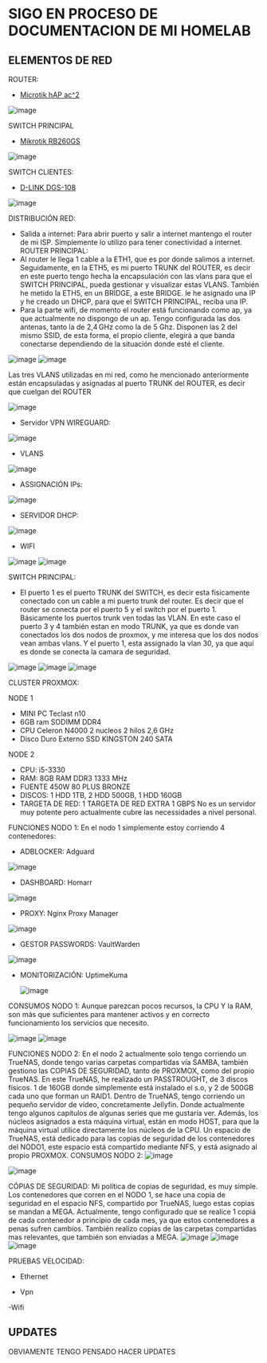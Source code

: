 # SIGO EN PROCESO DE DOCUMENTACION DE MI HOMELAB

## ELEMENTOS DE RED
ROUTER:
- [Microtik hAP ac^2]([url](https://www.pccomponentes.com/mikrotik-hap-ac2-punto-de-acceso1167mbps-dual-band-poe?utm_source=366479&utm_medium=afi&utm_campaign=es-go.kelkoogroup.net&sv1=affiliate&sv_campaign_id=366479&awc=20981_1736207023_47a5b89131152021a64a39caa9ae412f&utm_term=deeplink&utm_content=62A001JGZ01FAS3PDVMEC6KPH2GEST))
  
![image](https://github.com/user-attachments/assets/7798fc39-5f98-4b87-86a9-4a8ef039f4ff)

SWITCH PRINCIPAL
- [Mikrotik RB260GS ]([url](https://www.pccomponentes.com/mikrotik-rb260gs-switch-5-puertos-gigabit-1-sfp))
  
![image](https://github.com/user-attachments/assets/53819aa6-65ea-4c46-bd8c-631e6921c3e4)

SWITCH CLIENTES:
- [D-LINK  DGS-108]([url](https://www.pccomponentes.com/d-link-dgs-108-switch-8-puertos-10-100-1000mbps))
  
![image](https://github.com/user-attachments/assets/c9d015b1-5afd-495b-b259-84c7b7ed6fb8)

DISTRIBUCIÓN RED:
- Salida a internet: Para abrir puerto y salir a internet mantengo el router de mi ISP. Simplemente lo utilizo para tener conectividad a internet.
ROUTER PRINCIPAL:
- Al router le llega 1 cable a la ETH1, que es por donde salimos a internet. Seguidamente, en la ETH5, es mi puerto TRUNK del ROUTER, es decir en este puerto tengo hecha la encapsulación con las vlans para que el SWITCH PRINCIPAL, pueda gestionar y visualizar estas VLANS. También he metido la ETH5, en un BRIDGE, a este BRIDGE. le he asignado una IP y he creado un DHCP, para que el SWITCH PRINCIPAL, reciba una IP.
- Para la parte wifi, de momento el router está funcionando como ap, ya que actualmente no dispongo de un ap. Tengo configurada las dos antenas, tanto la de 2,4 GHz como la de 5 Ghz. Disponen las 2 del mismo SSID, de esta forma, el propio cliente, elegirá a que banda conectarse dependiendo de la situación donde esté el cliente.
    
![image](https://github.com/user-attachments/assets/a4b78863-12ed-4e0e-85bd-0d095123d9dc)
![image](https://github.com/user-attachments/assets/5d183738-58ba-40dd-a96e-06ee83921f12)


Las tres VLANS utilizadas en mi red, como he mencionado anteriormente están encapsuladas y asignadas al puerto TRUNK del ROUTER, es decir que cuelgan del ROUTER

![image](https://github.com/user-attachments/assets/dc738316-7a97-4c16-9610-e643ad011b88)


- Servidor VPN WIREGUARD:
  
![image](https://github.com/user-attachments/assets/6573f96c-d043-4222-8d72-f9efe3edcfd1)

- VLANS
  
![image](https://github.com/user-attachments/assets/264cff11-7cf6-4dfb-baa1-eea9d00a5b56)

- ASSIGNACIÓN IPs:
  
![image](https://github.com/user-attachments/assets/75e3e6e6-8bcf-4b9c-b55e-522db6d1c89e)

- SERVIDOR DHCP:
  
![image](https://github.com/user-attachments/assets/96c16cda-6ec1-454d-870a-57f2005c53e8)

- WIFI

![image](https://github.com/user-attachments/assets/4552862e-35bf-43e0-b402-1cfbea446d1c)
![image](https://github.com/user-attachments/assets/9728a911-e9d5-48cd-86bb-32888a1350b7)

SWITCH PRINCIPAL:
- El puerto 1 es el puerto TRUNK del SWITCH, es decir esta fisicamente conectado con un cable a mi puerto trunk del router. Es decir que el router se conecta por el puerto 5 y el switch por el puerto 1. Básicamente los puertos trunk ven todas las VLAN. En este caso el puerto 3 y 4 también estan en modo TRUNK, ya que es donde van conectados los dos nodos de proxmox, y me interesa que los dos nodos vean ambas vlans. Y el puerto 1, esta assignado la vlan 30, ya que aquí es donde se conecta la camara de seguridad.
  
![image](https://github.com/user-attachments/assets/5df0c862-8a06-465d-aee2-8e3bccc3616d)
![image](https://github.com/user-attachments/assets/345e2a83-48c4-4513-899b-df8f4d06f2a8)
![image](https://github.com/user-attachments/assets/8d9b50f6-19a2-41df-81e5-f33f88a25fce)



CLUSTER PROXMOX:

NODE 1
- MINI PC Teclast n10
- 6GB ram SODIMM DDR4
- CPU Celeron N4000 2 nucleos 2 hilos 2,6 GHz
- Disco Duro Externo SSD KINGSTON 240 SATA

NODE 2
- CPU: i5-3330 
- RAM: 8GB RAM DDR3 1333 MHz
- FUENTE 450W 80 PLUS BRONZE
- DISCOS: 1 HDD 1TB, 2 HDD 500GB, 1 HDD 160GB
- TARGETA DE RED: 1 TARGETA DE RED EXTRA 1 GBPS
No es un servidor muy potente pero actualmente cubre las necessidades a nivel personal. 

FUNCIONES NODO 1:
En el nodo 1 simplemente estoy corriendo 4 contenedores:
- ADBLOCKER: Adguard

![image](https://github.com/user-attachments/assets/79c02160-3f5b-452b-8f16-c599ef1f7d47)

 
- DASHBOARD: Homarr

![image](https://github.com/user-attachments/assets/c1390a65-6dfa-447f-a59b-2eec6679aaf6)


- PROXY: Nginx Proxy Manager

![image](https://github.com/user-attachments/assets/dfd765ed-ce17-42f9-bd99-47e523b37717)


- GESTOR PASSWORDS: VaultWarden

![image](https://github.com/user-attachments/assets/1525570c-bd01-4b54-b7e3-eea283b56343)

  
- MONITORIZACIÓN: UptimeKuma

  ![image](https://github.com/user-attachments/assets/2fe61ea1-fb33-45d2-9d81-056f65bba63d)

  
CONSUMOS NODO 1:
Aunque parezcan pocos recursos, la CPU Y la RAM, son más que suficientes para mantener activos y en correcto funcionamiento los servicios que necesito.

![image](https://github.com/user-attachments/assets/6725ce7b-9dec-42f6-bf01-45e6e5a631a1)
![image](https://github.com/user-attachments/assets/249f0f1b-741d-427a-9981-19cb442aa3ad)



FUNCIONES NODO 2:
En el nodo 2 actualmente solo tengo corriendo un TrueNAS, donde tengo varias carpetas compartidas vía SAMBA, también gestiono las COPIAS DE SEGURIDAD, tanto de PROXMOX, como del propio TrueNAS. En este TrueNAS, he realizado un PASSTROUGHT, de 3 discos físicos. 1 de 160GB donde simplemente está instalado el s.o, y 2 de 500GB cada uno que forman un RAID1. Dentro de TrueNAS, tengo corriendo un pequeño servidor de vídeo, concretamente Jellyfin. Donde actualmente tengo algunos capítulos de algunas series que me gustaría ver. Además, los núcleos asignados a esta máquina virtual, están en modo HOST, para que la máquina virtual utilice directamente los núcleos de la CPU. Un espacio de TrueNAS, está dedicado para las copias de seguridad de los contenedores del NODO1, este espacio está compartido mediante NFS, y está asignado al propio PROXMOX.
CONSUMOS NODO 2:
![image](https://github.com/user-attachments/assets/6e920980-fa33-4240-be01-4b6471b62c1b)


![image](https://github.com/user-attachments/assets/5818c098-8522-47f3-91f1-1e8a17752d91)

CÓPIAS DE SEGURIDAD:
Mi política de copias de seguridad, es muy simple. Los contenedores que corren en el NODO 1, se hace una copia de seguridad en el espacio NFS, compartido por TrueNAS, luego estas copias se mandan a MEGA. Actualmente, tengo configurado que se realice 1 copiá de cada contenedor a principio de cada mes, ya que estos contenedores a penas sufren cambios. También realizo copias de las carpetas compartidas mas relevantes, que también son enviadas a MEGA. 
![image](https://github.com/user-attachments/assets/5ea02907-65ec-4146-833f-f0530df6ffda)
![image](https://github.com/user-attachments/assets/6091a0c8-2d8a-4caf-bae4-7b1b9aa27a25)
![image](https://github.com/user-attachments/assets/768b7a18-3fc2-4962-a127-c8590f55e9ba)

PRUEBAS VELOCIDAD:
- Ethernet





- Vpn




-Wifi

## UPDATES
OBVIAMENTE TENGO PENSADO HACER UPDATES

